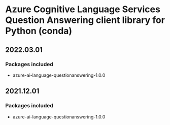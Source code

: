 # Azure Cognitive Language Services Question Answering client library for Python (conda)

## 2022.03.01

### Packages included

- azure-ai-language-questionanswering-1.0.0

## 2021.12.01

### Packages included

- azure-ai-language-questionanswering-1.0.0
